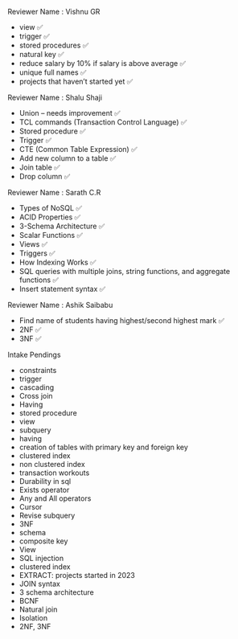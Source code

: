 Reviewer Name : Vishnu GR

- view ✅
- trigger ✅
- stored procedures ✅
- natural key ✅
- reduce salary by 10% if salary is above average ✅
- unique full names ✅
- projects that haven’t started yet ✅

Reviewer Name : Shalu Shaji

- Union – needs improvement ✅
- TCL commands (Transaction Control Language) ✅
- Stored procedure ✅
- Trigger ✅
- CTE (Common Table Expression) ✅
- Add new column to a table ✅
- Join table ✅
- Drop column ✅

Reviewer Name : Sarath C.R

- Types of NoSQL ✅
- ACID Properties ✅
- 3-Schema Architecture ✅
- Scalar Functions ✅
- Views ✅
- Triggers ✅
- How Indexing Works ✅
- SQL queries with multiple joins, string functions, and aggregate functions ✅
- Insert statement syntax ✅

Reviewer Name : Ashik Saibabu

- Find name of students having highest/second highest mark ✅
- 2NF ✅
- 3NF ✅

Intake Pendings

- constraints
- trigger
- cascading
- Cross join
- Having
- stored procedure
- view
- subquery
- having
- creation of tables with primary key and foreign key
- clustered index
- non clustered index
- transaction workouts
- Durability in sql
- Exists operator
- Any and All operators
- Cursor
- Revise subquery
- 3NF
- schema
- composite key
- View
- SQL injection
- clustered index
- EXTRACT: projects started in 2023
- JOIN syntax
- 3 schema architecture
- BCNF
- Natural join
- Isolation
- 2NF, 3NF